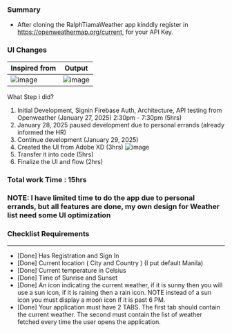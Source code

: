 ### Summary

- After cloning the RalphTiamaWeather app kinddly register in https://openweathermap.org/current, for your API Key.

### UI Changes
| **Inspired from**                                                    | **Output**                                                       |
|---------------------------------------------------------------|---------------------------------------------------------------|
|![image](https://github.com/user-attachments/assets/1ae4f88e-d5c7-49a8-8bc4-5b60865c4c5b) | ![image](https://github.com/user-attachments/assets/7930445d-5c32-457a-8505-e280c2cefa67)




What Step i did?
1. Initial Development, Signin Firebase Auth, Architecture, API testing from Openweather (January 27, 2025) 2:30pm - 7:30pm (5hrs)
2. January 28, 2025 paused development due to personal errands (already informed the HR)
3. Continue development  (January 29, 2025)
4. Created the UI from Adobe XD (3hrs)
 ![image](https://github.com/user-attachments/assets/91edd7cc-ac5d-4e5b-9499-e78d14ea02b4)
6. Transfer it into code (5hrs)
7. Finalize the UI and flow (2hrs)

### Total work Time : 15hrs

### NOTE: I have limited time to do the app due to personal errands, but all features are done, my own design for Weather list need some UI optimization

### Checklist Requirements
---

- [Done] Has Registration and Sign In
- [Done] Current location ( City and Country ) (I put default Manila)
- [Done] Current temperature in Celsius
- [Done] Time of Sunrise and Sunset
- [Done] An icon indicating the current weather, if it is sunny then you will use a sun icon, if it is raining then a rain icon. NOTE instead of a sun icon you must display a moon icon if it is past 6 PM.
- [Done] Your application must have 2 TABS. The first tab should contain the current weather. The second must contain the list of weather fetched every time the user opens the application.
